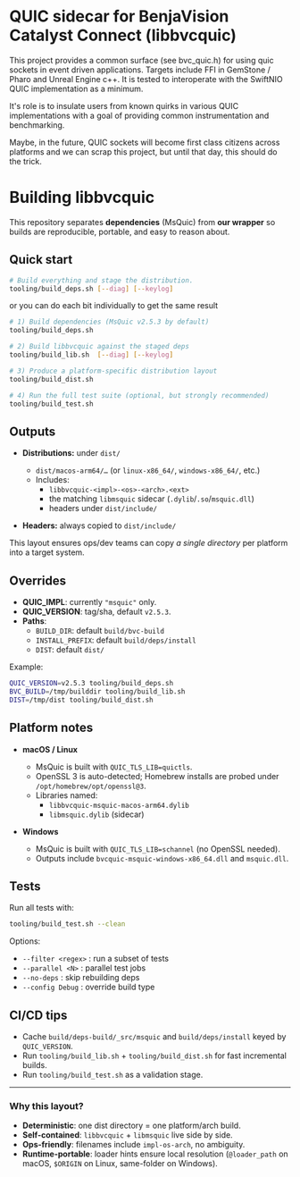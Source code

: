 # QUIC sidecar for BenjaVision Catalyst Connect (libbvcquic)

This project provides a common surface (see bvc_quic.h) for using quic sockets in event driven applications. Targets include FFI in GemStone / Pharo and Unreal Engine c++. It is tested to interoperate with the SwiftNIO QUIC implementation as a minimum.

It's role is to insulate users from known quirks in various QUIC implementations with a goal of providing common instrumentation and benchmarking.

Maybe, in the future, QUIC sockets will become first class citizens across platforms and we can scrap this project, but until that day, this should do the trick.

# Building libbvcquic

This repository separates **dependencies** (MsQuic) from **our wrapper** so builds are reproducible, portable, and easy to reason about.

## Quick start

```bash
# Build everything and stage the distribution.
tooling/build_deps.sh [--diag] [--keylog]
```

or you can do each bit individually to get the same result

```bash
# 1) Build dependencies (MsQuic v2.5.3 by default)
tooling/build_deps.sh

# 2) Build libbvcquic against the staged deps
tooling/build_lib.sh  [--diag] [--keylog]

# 3) Produce a platform-specific distribution layout
tooling/build_dist.sh

# 4) Run the full test suite (optional, but strongly recommended)
tooling/build_test.sh
```

## Outputs

- **Distributions:** under `dist/`
  - `dist/macos-arm64/…` (or `linux-x86_64/`, `windows-x86_64/`, etc.)
  - Includes:
    - `libbvcquic-<impl>-<os>-<arch>.<ext>`  
    - the matching `libmsquic` sidecar (`.dylib`/`.so`/`msquic.dll`)  
    - headers under `dist/include/`

- **Headers:** always copied to `dist/include/`

This layout ensures ops/dev teams can copy *a single directory* per platform into a target system.

## Overrides

- **QUIC_IMPL**: currently `"msquic"` only.
- **QUIC_VERSION**: tag/sha, default `v2.5.3`.
- **Paths**:
  - `BUILD_DIR`: default `build/bvc-build`
  - `INSTALL_PREFIX`: default `build/deps/install`
  - `DIST`: default `dist/`

Example:
```bash
QUIC_VERSION=v2.5.3 tooling/build_deps.sh
BVC_BUILD=/tmp/builddir tooling/build_lib.sh
DIST=/tmp/dist tooling/build_dist.sh
```

## Platform notes

- **macOS / Linux**  
  - MsQuic is built with `QUIC_TLS_LIB=quictls`.  
  - OpenSSL 3 is auto-detected; Homebrew installs are probed under `/opt/homebrew/opt/openssl@3`.  
  - Libraries named:  
    - `libbvcquic-msquic-macos-arm64.dylib`  
    - `libmsquic.dylib` (sidecar)

- **Windows**  
  - MsQuic is built with `QUIC_TLS_LIB=schannel` (no OpenSSL needed).  
  - Outputs include `bvcquic-msquic-windows-x86_64.dll` and `msquic.dll`.

## Tests

Run all tests with:

```bash
tooling/build_test.sh --clean
```

Options:
- `--filter <regex>` : run a subset of tests
- `--parallel <N>`   : parallel test jobs
- `--no-deps`        : skip rebuilding deps
- `--config Debug`   : override build type

## CI/CD tips

- Cache `build/deps-build/_src/msquic` and `build/deps/install` keyed by `QUIC_VERSION`.  
- Run `tooling/build_lib.sh` + `tooling/build_dist.sh` for fast incremental builds.  
- Run `tooling/build_test.sh` as a validation stage.

---

### Why this layout?

- **Deterministic**: one dist directory = one platform/arch build.  
- **Self-contained**: `libbvcquic` + `libmsquic` live side by side.  
- **Ops-friendly**: filenames include `impl-os-arch`, no ambiguity.  
- **Runtime-portable**: loader hints ensure local resolution (`@loader_path` on macOS, `$ORIGIN` on Linux, same-folder on Windows).
